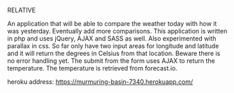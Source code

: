 RELATIVE

An application that will be able to compare the weather today with how it was yesterday. Eventually add more
comparisons. This application is written in php and uses jQuery, AJAX and SASS as well. Also experimented with
parallax in css. So far only have two input areas for longitude and latitude and it will return the degrees in
Celsius from that location. Beware there is no error handling yet. The submit from the form uses AJAX to return
the temperature. The temperature is retrieved from forecast.io.

heroku address: https://murmuring-basin-7340.herokuapp.com/

